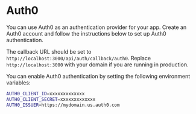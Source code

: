 # Auth0

You can use Auth0 as an authentication provider for your app. Create an Auth0 account and follow the instructions below to set up Auth0 authentication.

The callback URL should be set to `http://localhost:3000/api/auth/callback/auth0`. Replace `http://localhost:3000` with your domain if you are running in production.

You can enable Auth0 authentication by setting the following environment variables:

```sh
AUTH0_CLIENT_ID=xxxxxxxxxxxxx
AUTH0_CLIENT_SECRET=xxxxxxxxxxxxx
AUTH0_ISSUER=https://mydomain.us.auth0.com
```
